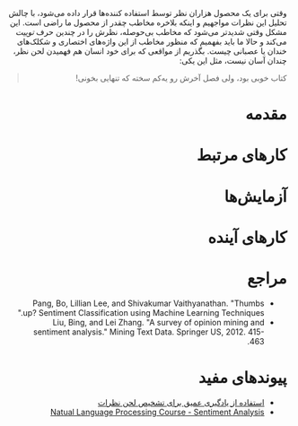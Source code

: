 <div dir=rtl>

وقتی برای یک محصول هزاران نظر توسط استفاده کننده‌ها قرار داده می‌شود، با چالش تحلیل این نظرات مواجهیم و اینکه بلاخره مخاطب چقدر از محصول ما راضی است. این مشکل وقتی شدیدتر می‌شود که مخاطب بی‌حوصله، نظرش را در چندین حرف *توییت* می‌کند و حالا ما باید بفهمیم که منظور مخاطب از این واژه‌های اختصاری و شکلک‌های خندان یا عصبانی چیست. بگذریم از مواقعی که برای خود انسان هم فهمیدن لحن نظر، چندان آسان نیست، مثل این یکی:

> کتاب خوبی بود، ولی فصل آخرش رو یه‌کم سخته که تنهایی بخونی!

# مقدمه

# کارهای مرتبط

# آزمایش‌ها

# کارهای آینده

# مراجع
+ Pang, Bo, Lillian Lee, and Shivakumar Vaithyanathan. "Thumbs up? Sentiment Classification using Machine Learning Techniques."
+ Liu, Bing, and Lei Zhang. "A survey of opinion mining and sentiment analysis." Mining Text Data. Springer US, 2012. 415-463.

# پیوندهای مفید
+ [استفاده از یادگیری عمیق برای تشخیص لحن نظرات](http://nlp.stanford.edu/sentiment)
+ [Natual Language Processing Course - Sentiment Analysis](https://class.coursera.org/nlp/lecture/preview)
